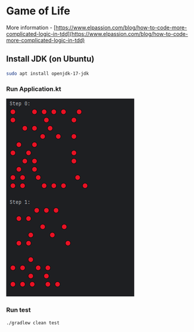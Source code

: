 # Game of Life

More information - [https://www.elpassion.com/blog/how-to-code-more-complicated-logic-in-tdd](https://www.elpassion.com/blog/how-to-code-more-complicated-logic-in-tdd)

## Install JDK (on Ubuntu)

```sh
sudo apt install openjdk-17-jdk
```

### Run Application.kt
![img.png](img.png)

### Run test

```sh
./gradlew clean test
```
